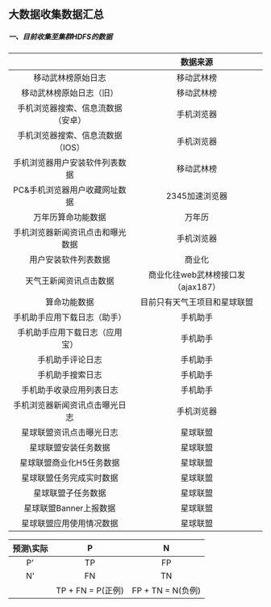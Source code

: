 ## 大数据收集数据汇总##### 一、目前收集至集群HDFS的数据|                            |              数据来源              || :--------------------------------: | :--------------------------------: ||         移动武林榜原始日志         |             移动武林榜             ||      移动武林榜原始日志（旧）      |             移动武林榜             || 手机浏览器搜索、信息流数据（安卓） |             手机浏览器             || 手机浏览器搜索、信息流数据（IOS）  |             手机浏览器             ||   手机浏览器用户安装软件列表数据   |             移动武林榜             ||   PC&手机浏览器用户收藏网址数据    |           2345加速浏览器           ||         万年历算命功能数据         |               万年历               ||  手机浏览器新闻资讯点击和曝光数据  |             手机浏览器             ||        用户安装软件列表数据        |               商业化               ||       天气王新闻资讯点击数据       | 商业化往web武林榜接口发（ajax187） ||            算命功能数据            |    目前只有天气王项目和星球联盟    ||    手机助手应用下载日志（助手）    |              手机助手              ||   手机助手应用下载日志（应用宝）   |              手机助手              ||          手机助手评论日志          |              手机助手              ||          手机助手搜索日志          |              手机助手              ||      手机助手收录应用列表日志      |              手机助手              ||   手机浏览器新闻资讯点击曝光日志   |             手机浏览器             ||      星球联盟资讯点击曝光日志      |              星球联盟              ||        星球联盟安装任务数据        |              星球联盟              ||      星球联盟商业化H5任务数据      |              星球联盟              ||      星球联盟任务完成实时数据      |              星球联盟              ||         星球联盟子任务数据         |              星球联盟              ||       星球联盟Banner上报数据       |              星球联盟              ||      星球联盟应用使用情况数据      |              星球联盟              ||  预测\实际 |        P         |         N         || :-------: | :--------------: | :---------------: ||     P'    |       TP         |        FP         ||     N'    |       FN         |        TN         |  |           | TP + FN = P(正例) | FP + TN = N(负例) |